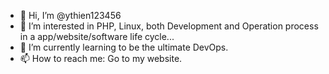 - 👋 Hi, I’m @ythien123456
- 👀 I’m interested in PHP, Linux, both Development and Operation process in a app/website/software life cycle...
- 🌱 I’m currently learning to be the ultimate DevOps.
- 📫 How to reach me: Go to my website.

<!---
ythien123456/ythien123456 is a ✨ special ✨ repository because its `README.md` (this file) appears on your GitHub profile.
You can click the Preview link to take a look at your changes.
--->
